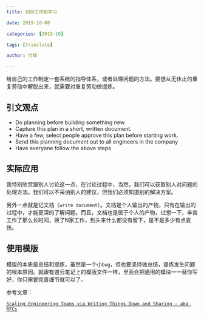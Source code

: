 ```yaml
---
title: 如何工作和学习

date: 2019-10-08

categories: [2019-10]

tags: [translate]

author: 付辉

---
```


给自己的工作制定一套系统的指导体系，或者处理问题的方法。要想从无休止的重复劳动中解脱出来，就需要对重复劳动做提炼。

## 引文观点

- Do planning before building something new.
- Capture this plan in a short, written document.
- Have a few, select people approve this plan before starting work.
- Send this planning document out to all engineers in the company
- Have everyone follow the above steps

## 实际应用

我特别欣赏跟别人讨论这一点，在讨论过程中，当然，我们可以获取别人对问题的处理方法。我们可以不采纳别人的建议，但我们必须知道别的解决方案。

另外一点就是记文档（`write document`）。文档是个人输出的产物，只有在输出的过程中，才能更深的了解问题。而且，文档也是属于个人的产物，试想一下，辛苦工作了那么长时间，换了N家工作，到头来什么都没有留下，是不是多少有点哀伤。

## 使用模版

模版的本质是总结和提炼，虽然是一个小`bug`，但也要坚持做总结，提炼发生问题的根本原因。就跟有道云笔记上的模版文件一样，里面会把通用的模块一一替你写好，你只需要完善细节就可以了。

参考文章：

[`Scaling Engineering Teams via Writing Things Down and Sharing - aka RFCs`](https://blog.pragmaticengineer.com/scaling-engineering-teams-via-writing-things-down-rfcs/?utm_source=wanqu.co&utm_campaign=Wanqu+Daily&utm_medium=website)